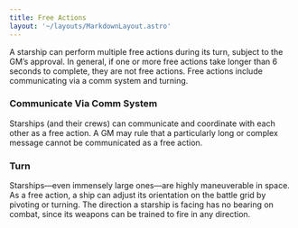 ```yaml
---
title: Free Actions
layout: '~/layouts/MarkdownLayout.astro'
---
```

A starship can perform multiple free actions during its turn, subject to the
GM’s approval. In general, if one or more free actions take longer than 6
seconds to complete, they are not free actions. Free actions include
communicating via a comm system and turning.

### Communicate Via Comm System

Starships (and their crews) can communicate and coordinate with each other as
a free action. A GM may rule that a particularly long or complex message
cannot be communicated as a free action.

### Turn

Starships—even immensely large ones—are highly maneuverable in space. As a
free action, a ship can adjust its orientation on the battle grid by pivoting
or turning. The direction a starship is facing has no bearing on combat, since
its weapons can be trained to fire in any direction.

